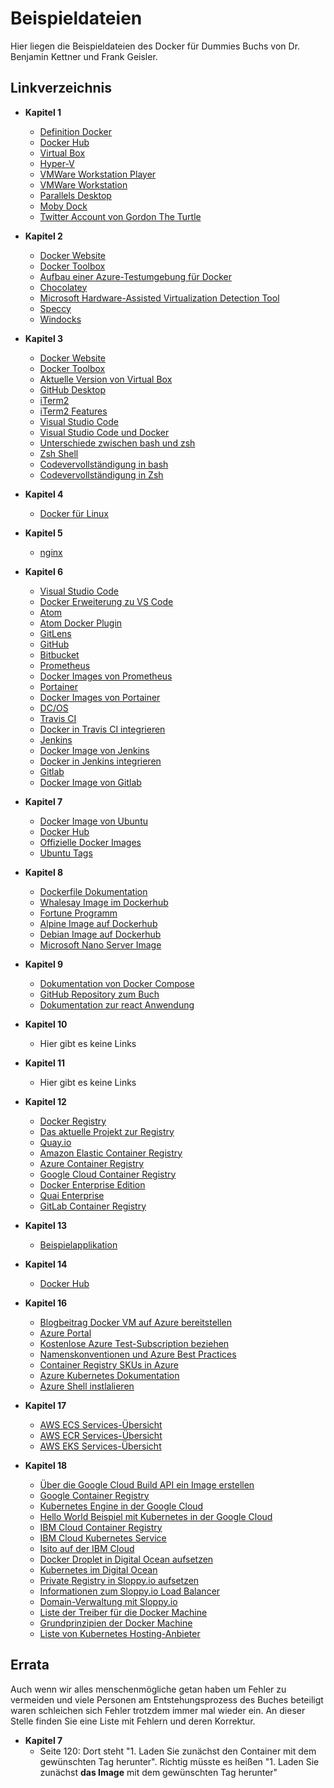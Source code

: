 # Beispieldateien
Hier liegen die Beispieldateien des Docker für Dummies Buchs von Dr. Benjamin Kettner und Frank Geisler.

## Linkverzeichnis
- **Kapitel 1**
    - [Definition Docker](https://de.wikipedia.org/wiki/Docker_(Software))
    - [Docker Hub](https://hub.docker.com)
    - [Virtual Box](https://www.virtualbox.org/)
    - [Hyper-V](https://docs.microsoft.com/de-de/virtualization/hyper-v-on-windows/about/)
    - [VMWare Workstation Player](https://www.vmware.com/de/products/workstation-player.html)
    - [VMWare Workstation](https://www.vmware.com/de/products/workstation-pro.html)
    - [Parallels Desktop](https://www.parallels.com/de/)
    - [Moby Dock](https://blog.docker.com/2013/10/call-me-moby-dock/)
    - [Twitter Account von Gordon The Turtle](https://twitter.com/gordontheturtle)

- **Kapitel 2**
    - [Docker Website](https://www.docker.com)
    - [Docker Toolbox](https://docs.docker.com/toolbox/toolbox_install_windows/)
    - [Aufbau einer Azure-Testumgebung für Docker](http://go.gdsbi.de/azure_docker)
    - [Chocolatey](https://chocolatey.org/)
    - [Microsoft Hardware-Assisted Virtualization Detection Tool](https://www.microsoft.com/en-us/download/details.aspx?id=592)
    - [Speccy](https://www.ccleaner.com/speccy)
    - [Windocks](https://www.windocks.com/)

- **Kapitel 3**
    - [Docker Website](https://www.docker.com) 
    - [Docker Toolbox](https://docs.docker.com/toolbox/toolbox_install_windows/)
    - [Aktuelle Version von Virtual Box](https://www.virtualbox.org/wiki/Downloads)
    - [GitHub Desktop](https://desktop.github.com/)
    - [iTerm2](https://www.iterm2.com/)
    - [iTerm2 Features](https://www.iterm2.com/features.html)
    - [Visual Studio Code](https://code.visualstudio.com/)
    - [Visual Studio Code und Docker](https://code.visualstudio.com/docs/azure/docker)
    - [Unterschiede zwischen bash und zsh](https://kushellig.de/shell-bash-vs-zsh/)
    - [Zsh Shell](http://www.zsh.org/)
    - [Codevervollständigung in bash](http://go.gdsbi.de/bash-codevervollstaendigung)
    - [Codevervollständigung in Zsh](http://go.gdsbi.de/zsh-code-vervollstaendigung)

- **Kapitel 4**
    - [Docker für Linux](https://download.docker.com/linux/static/stable)

- **Kapitel 5**
    - [nginx](https://nginx.org/en/)

- **Kapitel 6**
    - [Visual Studio Code](https://code.visualstudio.com/)
    - [Docker Erweiterung zu VS Code](https://code.visualstudio.com/docs/azure/docker)
    - [Atom](https://atom.io/)
    - [Atom Docker Plugin](https://atom.io/packages/docker)
    - [GitLens](https://gitlens.amod.io/)
    - [GitHub](https://github.com/)
    - [Bitbucket](https://bitbucket.org/)
    - [Prometheus](https://prometheus.io/)
    - [Docker Images von Prometheus](https://hub.docker.com/u/prom)
    - [Portainer](https://www.portainer.io/)
    - [Docker Images von Portainer](https://hub.docker.com/r/portainer/portainer/)
    - [DC/OS](https://dcos.io)
    - [Travis CI](https://travis-ci.org/)
    - [Docker in Travis CI integrieren](https://docs.travis-ci.com/user/docker/)
    - [Jenkins](https://jenkins.io/)
    - [Docker Image von Jenkins](https://hub.docker.com/r/jenkins/jenkins/)
    - [Docker in Jenkins integrieren](https://jenkins.io/solutions/docker/)
    - [Gitlab](https://about.gitlab.com/)
    - [Docker Image von Gitlab](https://hub.docker.com/u/gitlab)

- **Kapitel 7**
    - [Docker Image von Ubuntu](https://hub.docker.com/r/library/ubuntu/tags/)
    - [Docker Hub](https://hub.docker.com/)
    - [Offizielle Docker Images](https://github.com/docker-library/official-images)
    - [Ubuntu Tags](https://registry.hub.docker.com/v2/repositories/library/ubuntu/tags/)

- **Kapitel 8**
    - [Dockerfile Dokumentation](https://docs.docker.com/v17.09/engine/reference/builder/)
    - [Whalesay Image im Dockerhub](https://hub.docker.com/r/docker/whalesay/)
    - [Fortune Programm](https://de.wikipedia.org/wiki/Fortune_(Computerprogramm))
    - [Alpine Image auf Dockerhub](https://hub.docker.com/_/alpine/)
    - [Debian Image auf Dockerhub](https://hub.docker.com/_/debian)
    - [Microsoft Nano Server Image](https://hub.docker.com/r/microsoft/nanoserver/)

- **Kapitel 9**
    - [Dokumentation von Docker Compose](https://docs.docker.com/compose/)
    - [GitHub Repository zum Buch](https://github.com/docker-fur-dummies/Beispieldateien)
    - [Dokumentation zur react Anwendung](https://github.com/facebook/create-react-app)
    
- **Kapitel 10**
    - Hier gibt es keine Links

- **Kapitel 11**
    - Hier gibt es keine Links 

- **Kapitel 12**
    - [Docker Registry](https://github.com/docker/docker-registry )
    - [Das aktuelle Projekt zur Registry](https://github.com/docker/distribution)
    - [Quay.io](https://quay.io/)
    - [Amazon Elastic Container Registry](https://aws.amazon.com/de/ecr/)
    - [Azure Container Registry](https://azure.microsoft.com/en-us/services/container-registry/.)
    - [Google Cloud Container Registry](https://cloud.google.com/container-registry/)
    - [Docker Enterprise Edition](https://www.docker.com/products/docker-enterprise#/container_management)
    - [Quai Enterprise](https://quay.io/plans/?tab=enterprise)
    - [GitLab Container Registry](https://about.gitlab.com/2016/05/23/gitlab-container-registry/)

- **Kapitel 13**
    - [Beispielapplikation](https://github.com/cwilhit/SampleASPContainerApp.git)

- **Kapitel 14**
    - [Docker Hub](https://hub.docker.com)
    
- **Kapitel 16**
    - [Blogbeitrag Docker VM auf Azure bereitstellen](http://go.gdsbi.de/azure_docker)
    - [Azure Portal](https://portal.azure.com)
    - [Kostenlose Azure Test-Subscription beziehen](https://azure.microsoft.com/de-de/free/)
    - [Namenskonventionen und Azure Best Practices](https://docs.microsoft.com/de-de/azure/architecture/best-practices/naming-conventions)
    - [Container Registry SKUs in Azure](https://docs.microsoft.com/de-de/azure/container-registry/container-registry-skus)
    - [Azure Kubernetes Dokumentation](https://docs.microsoft.com/en-us/cli/azure/ext/aks-preview/aks?view=azure-cli-latest#ext-aks-preview-az-aks-create)
    - [Azure Shell instlalieren](https://docs.microsoft.com/de-de/cli/azure/install-azure-cli?view=azure-cli-latest)

- **Kapitel 17**
    - [AWS ECS Services-Übersicht](https://console.aws.amazon.com/ecs/home)
    - [AWS ECR Services-Übersicht](https://console.aws.amazon.com/ecr/home)
    - [AWS EKS Services-Übersicht](https://console.aws.amazon.com/eks/home)

- **Kapitel 18**
    - [Über die Google Cloud Build API ein Image erstellen](https://cloud.google.com/cloud-build/docs/quickstart-docker)
    - [Google Container Registry](https://cloud.google.com/container-registry/)
    - [Kubernetes Engine in der Google Cloud](https://cloud.google.com/kubernetes-engine/)
    - [Hello World Beispiel mit Kubernetes in der Google Cloud](https://cloud.google.com/kubernetes-engine/docs/tutorials/hello-node)
    - [IBM Cloud Container Registry](https://www.ibm.com/de-de/cloud/container-registry)
    - [IBM Cloud Kubernetes Service](https://www.ibm.com/de-de/cloud/container-service)
    - [Isito auf der IBM Cloud](https://www.ibm.com/cloud/info/istio)
    - [Docker Droplet in Digital Ocean aufsetzen](https://www.digitalocean.com/docs/one-clicks/docker/)
    - [Kubernetes im Digital Ocean](https://www.digitalocean.com/products/kubernetes/)
    - [Private Registry in Sloppy.io aufsetzen](https://kb.sloppy.io/features/deploy/private-registries)
    - [Informationen zum Sloppy.io Load Balancer](https://kb.sloppy.io/features/deploy/load-balancer)
    - [Domain-Verwaltung mit Sloppy.io](https://kb.sloppy.io/features/deploy/domains)
    - [Liste der Treiber für die Docker Machine](https://docs.docker.com/machine/drivers/)
    - [Grundprinzipien der Docker Machine](https://docs.docker.com/machine/overview/)
    - [Liste von Kubernetes Hosting-Anbieter](https://kubernetes.io/docs/setup/pick-right-solution/#hosted-solutions)
    


## Errata
Auch wenn wir alles menschenmögliche getan haben um Fehler zu vermeiden und viele Personen am Entstehungsprozess des Buches beteiligt waren schleichen sich Fehler trotzdem immer mal wieder ein. An dieser Stelle finden Sie eine Liste mit Fehlern und deren Korrektur.

- **Kapitel 7**
    - Seite 120: Dort steht "1. Laden Sie zunächst den Container mit dem gewünschten Tag herunter". Richtig müsste es heißen "1. Laden Sie zunächst **das Image** mit dem gewünschten Tag herunter"

